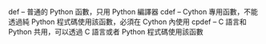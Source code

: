 def – 普通的 Python 函數，只用 Python 編譯器
cdef – Cython 專用函數，不能透過純 Python 程式碼使用該函數，必須在 Cython 內使用
cpdef – C 語言和 Python 共用，可以透過 C 語言或者 Python 程式碼使用該函數
